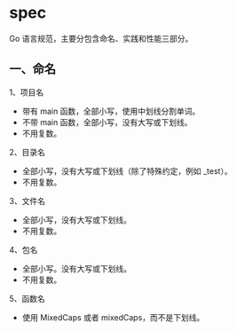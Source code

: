 # spec

Go 语言规范，主要分包含命名、实践和性能三部分。

## 一、命名

1、项目名

- 带有 main 函数，全部小写，使用中划线分割单词。
- 不带 main 函数，全部小写，没有大写或下划线。
- 不用复数。

2、目录名

- 全部小写，没有大写或下划线（除了特殊约定，例如 _test）。
- 不用复数。

3、文件名

- 全部小写，没有大写或下划线。
- 不用复数。

4、包名

- 全部小写。没有大写或下划线。
- 不用复数。

5、函数名

- 使用 MixedCaps 或者 mixedCaps，而不是下划线。
